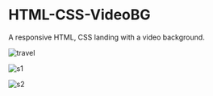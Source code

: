 # HTML-CSS-VideoBG
A responsive HTML, CSS landing with a video background. 

![travel](https://user-images.githubusercontent.com/75640953/104227753-e1b87f80-546f-11eb-893f-14bfa8610f25.gif)



![s1](https://user-images.githubusercontent.com/75640953/104227047-c8fb9a00-546e-11eb-8c3d-1c9c329ec6c8.PNG)


![s2](https://user-images.githubusercontent.com/75640953/104227049-cb5df400-546e-11eb-89ff-ce833aae2a26.PNG)
